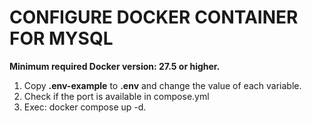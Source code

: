 # CONFIGURE DOCKER CONTAINER FOR MYSQL

<strong>Minimum required Docker version: 27.5 or higher. </strong>
<ol>
    <li>Copy <strong>.env-example</strong> to <strong>.env</strong> and change the value of each variable.</li>
    <li>Check if the port is available in compose.yml</li>
    <li>Exec: docker compose up -d.</li>
</ol>
